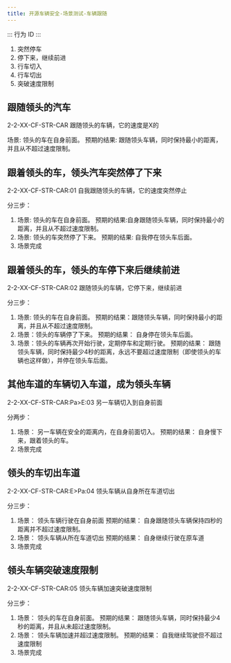 ```yaml
---
title: 开源车辆安全-场景测试-车辆跟随
---
```

::: 行为 ID  :::

01. 突然停车
02. 停下来，继续前进 
03. 行车切入
04. 行车切出 
05. 突破速度限制 

## 跟随领头的汽车

2-2-XX-CF-STR-CAR
跟随领头的车辆，它的速度是X的

场景: 领头的车在自身前面。
预期的结果: 跟随领头车辆，同时保持最小的距离，并且从不超过速度限制。

## 跟着领头的车，领头汽车突然停了下来

2-2-XX-CF-STR-CAR:01
自我跟随领头的车辆，它的速度突然停止

分三步：

1. 场景: 领头的车在自身前面。
   预期的结果:自身跟随领头车辆，同时保持最小的距离，并且从不超过速度限制。
2. 场景: 领头的车突然停了下来。
   预期的结果: 自我停在领头车后面。
3. 场景完成

## 跟着领头的车，领头的车停下来后继续前进

2-2-XX-CF-STR-CAR:02
跟随领头的车辆，它停下来，继续前进

分三步：

1. 场景: 领头的车在自身前面。
   预期的结果：跟随领头车辆，同时保持最小的距离，并且从不超过速度限制。
2. 场景：领头的车辆停了下来。
   预期的结果： 自身停在领头车后面。
3. 场景：领头的车辆再次开始行驶，定期停车和定期行驶。
预期的结果： 跟随领头车辆，同时保持最少4秒的距离，永远不要超过速度限制（即使领头的车辆也这样做），并停在领头车后面。

## 其他车道的车辆切入车道，成为领头车辆

2-2-XX-CF-STR-CAR:Pa>E:03
另一车辆切入到自身前面

分两步：
1. 场景： 另一车辆在安全的距离内，在自身前面切入。
   预期的结果： 自身慢下来，跟着领头的车。
2. 场景完成

## 领头的车切出车道

2-2-XX-CF-STR-CAR:E>Pa:04
领头车辆从自身所在车道切出

分三步：
1. 场景： 领头车辆行驶在自身前面
   预期的结果： 自身跟随领头车辆保持四秒的距离并不超过速度限制。
2. 场景： 领头车辆从所在车道切出
   预期的结果： 自身继续行驶在原车道
3. 场景完成

## 领头车辆突破速度限制

2-2-XX-CF-STR-CAR:05
领头车辆加速突破速度限制

分三步：
1. 场景： 领头的车在自身前面。
   预期的结果： 跟随领头车辆，同时保持最少4秒的距离，并且从未超过速度限制。
2. 场景： 领头车辆加速并超过速度限制。
   预期的结果： 自我继续驾驶但不超过速度限制
3. 场景完成
